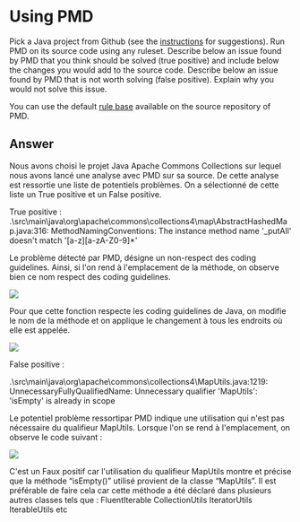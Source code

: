 # Using PMD

Pick a Java project from Github (see the [instructions](../sujet.md) for suggestions). Run PMD on its source code using any ruleset. Describe below an issue found by PMD that you think should be solved (true positive) and include below the changes you would add to the source code. Describe below an issue found by PMD that is not worth solving (false positive). Explain why you would not solve this issue.

You can use the default [rule base](https://github.com/pmd/pmd/blob/master/pmd-java/src/main/resources/rulesets/java/quickstart.xml) available on the source repository of PMD.

## Answer

Nous avons choisi le projet Java Apache Commons Collections sur lequel nous avons lancé une analyse avec PMD sur sa source. De cette analyse est ressortie une liste de potentiels problèmes. On a sélectionné de cette liste un True positive et un False positive.

True positive : 
.\src\main\java\org\apache\commons\collections4\map\AbstractHashedMap.java:316: MethodNamingConventions:        The instance method name '_putAll' doesn't match '[a-z][a-zA-Z0-9]*'

Le problème détecté par PMD, désigne un non-respect des coding guidelines. Ainsi, si l'on rend à l'emplacement de la méthode, on observe bien ce nom respect des coding guidelines.

![](../code/Exercise6/Ex2_Im1.png)


Pour que cette fonction respecte les coding guidelines de Java, on modifie le nom de la méthode et on applique le changement à tous les endroits où elle est appelée.

![](../code/Exercise6/Ex2_Im2.png)

False positive : 

.\src\main\java\org\apache\commons\collections4\MapUtils.java:1219:     UnnecessaryFullyQualifiedName:  Unnecessary qualifier 'MapUtils': 'isEmpty' is already in scope

Le potentiel problème ressortipar PMD indique une utilisation qui n'est pas nécessaire du qualifieur MapUtils. Lorsque l'on se rend à l'emplacement, on observe le code suivant : 

![](../code/Exercise6/Ex2_Im3.png)

C'est un Faux positif car l'utilisation du qualifieur MapUtils montre et précise que la méthode “isEmpty()” utilisé provient de la classe “MapUtils”. Il est préférable de faire cela car cette méthode a été déclaré dans plusieurs autres classes tels que : 
FluentIterable
CollectionUtils
IteratorUtils
IterableUtils
etc



